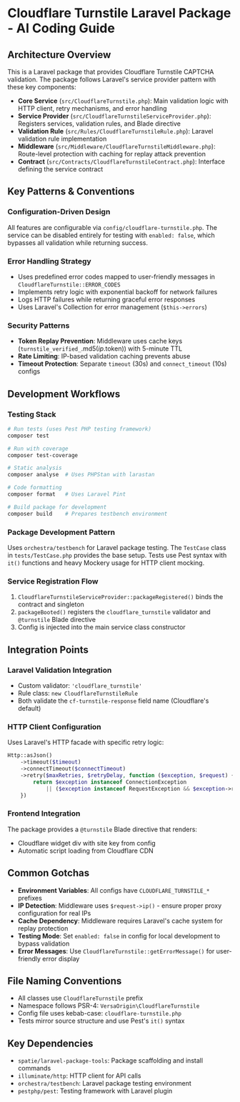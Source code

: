 # Cloudflare Turnstile Laravel Package - AI Coding Guide

## Architecture Overview

This is a Laravel package that provides Cloudflare Turnstile CAPTCHA validation. The package follows Laravel's service provider pattern with these key components:

- **Core Service** (`src/CloudflareTurnstile.php`): Main validation logic with HTTP client, retry mechanisms, and error handling
- **Service Provider** (`src/CloudflareTurnstileServiceProvider.php`): Registers services, validation rules, and Blade directive
- **Validation Rule** (`src/Rules/CloudflareTurnstileRule.php`): Laravel validation rule implementation
- **Middleware** (`src/Middleware/CloudflareTurnstileMiddleware.php`): Route-level protection with caching for replay attack prevention
- **Contract** (`src/Contracts/CloudflareTurnstileContract.php`): Interface defining the service contract

## Key Patterns & Conventions

### Configuration-Driven Design
All features are configurable via `config/cloudflare-turnstile.php`. The service can be disabled entirely for testing with `enabled: false`, which bypasses all validation while returning success.

### Error Handling Strategy
- Uses predefined error codes mapped to user-friendly messages in `CloudflareTurnstile::ERROR_CODES`
- Implements retry logic with exponential backoff for network failures
- Logs HTTP failures while returning graceful error responses
- Uses Laravel's Collection for error management (`$this->errors`)

### Security Patterns
- **Token Replay Prevention**: Middleware uses cache keys (`turnstile_verified_`.md5($ip.$token)) with 5-minute TTL
- **Rate Limiting**: IP-based validation caching prevents abuse
- **Timeout Protection**: Separate `timeout` (30s) and `connect_timeout` (10s) configs

## Development Workflows

### Testing Stack
```bash
# Run tests (uses Pest PHP testing framework)
composer test

# Run with coverage
composer test-coverage

# Static analysis
composer analyse  # Uses PHPStan with larastan

# Code formatting
composer format   # Uses Laravel Pint

# Build package for development
composer build    # Prepares testbench environment
```

### Package Development Pattern
Uses `orchestra/testbench` for Laravel package testing. The `TestCase` class in `tests/TestCase.php` provides the base setup. Tests use Pest syntax with `it()` functions and heavy Mockery usage for HTTP client mocking.

### Service Registration Flow
1. `CloudflareTurnstileServiceProvider::packageRegistered()` binds the contract and singleton
2. `packageBooted()` registers the `cloudflare_turnstile` validator and `@turnstile` Blade directive
3. Config is injected into the main service class constructor

## Integration Points

### Laravel Validation Integration
- Custom validator: `'cloudflare_turnstile'`
- Rule class: `new CloudflareTurnstileRule`
- Both validate the `cf-turnstile-response` field name (Cloudflare's default)

### HTTP Client Configuration
Uses Laravel's HTTP facade with specific retry logic:
```php
Http::asJson()
    ->timeout($timeout)
    ->connectTimeout($connectTimeout)
    ->retry($maxRetries, $retryDelay, function ($exception, $request) {
        return $exception instanceof ConnectionException
            || ($exception instanceof RequestException && $exception->response->serverError());
    })
```

### Frontend Integration
The package provides a `@turnstile` Blade directive that renders:
- Cloudflare widget div with site key from config
- Automatic script loading from Cloudflare CDN

## Common Gotchas

- **Environment Variables**: All configs have `CLOUDFLARE_TURNSTILE_*` prefixes
- **IP Detection**: Middleware uses `$request->ip()` - ensure proper proxy configuration for real IPs
- **Cache Dependency**: Middleware requires Laravel's cache system for replay protection
- **Testing Mode**: Set `enabled: false` in config for local development to bypass validation
- **Error Messages**: Use `CloudflareTurnstile::getErrorMessage()` for user-friendly error display

## File Naming Conventions

- All classes use `CloudflareTurnstile` prefix
- Namespace follows PSR-4: `VersaOrigin\CloudflareTurnstile`
- Config file uses kebab-case: `cloudflare-turnstile.php`
- Tests mirror source structure and use Pest's `it()` syntax

## Key Dependencies

- `spatie/laravel-package-tools`: Package scaffolding and install commands
- `illuminate/http`: HTTP client for API calls
- `orchestra/testbench`: Laravel package testing environment
- `pestphp/pest`: Testing framework with Laravel plugin

